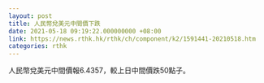 ```yaml
---
layout: post
title: 人民幣兌美元中間價下跌
date: 2021-05-18 09:19:22.000000000 +08:00
link: https://news.rthk.hk/rthk/ch/component/k2/1591441-20210518.htm
categories: rthk
---
```


人民幣兌美元中間價報6.4357，較上日中間價跌50點子。
